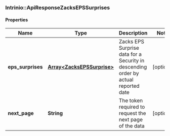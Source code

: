 ### Intrinio::ApiResponseZacksEPSSurprises

#### Properties
Name | Type | Description | Notes
------------ | ------------- | ------------- | -------------
**eps_surprises** | [**Array&lt;ZacksEPSSurprise&gt;**](ZacksEPSSurprise.md) | Zacks EPS Surprise data for a Security in descending order by actual reported date | [optional] 
**next_page** | **String** | The token required to request the next page of the data | [optional] 


